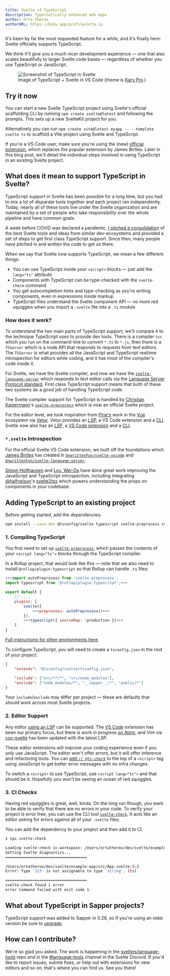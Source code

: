```yaml
---
title: Svelte <3 TypeScript
description: Typernetically enhanced web apps
author: Orta Therox
authorURL: https://bsky.app/profile/orta.io
---
```


It's been by far the most requested feature for a while, and it's finally here: Svelte officially supports TypeScript.

We think it'll give you a much nicer development experience — one that also scales beautifully to larger Svelte code bases — regardless of whether you use TypeScript or JavaScript.

<figure>
	<img alt="Screenshot of TypeScript in Svelte" src="/media/svelte-ts.png">
	<figcaption>Image of TypeScript + Svelte in VS Code (theme is <a href="https://marketplace.visualstudio.com/items?itemName=karyfoundation.theme-karyfoundation-themes">Kary Pro</a>.)</figcaption>
</figure>

## Try it now

You can start a new Svelte TypeScript project using Svelte's official scaffolding CLI by running `npm create svelte@latest` and following the prompts. This sets up a new SvelteKit project for you.

Alternatively you can run `npm create vite@latest myapp -- --template svelte-ts` to scaffold a Vite project using Svelte and TypeScript.

If you're a VS Code user, make sure you're using the (new) [official extension](https://marketplace.visualstudio.com/items?itemName=svelte.svelte-vscode), which replaces the popular extension by James Birtles.
Later in this blog post, we'll detail the individual steps involved in using TypeScript in an existing Svelte project.

## What does it mean to support TypeScript in Svelte?

TypeScript support in Svelte has been possible for a long time, but you had to mix a lot of disparate tools together and each project ran independently. Today, nearly all of these tools live under the Svelte organization and are maintained by a set of people who take responsibility over the whole pipeline and have common goals.

A week before COVID was declared a pandemic, [I pitched a consolidation](https://github.com/sveltejs/svelte/issues/4518) of the best Svelte tools and ideas from similar dev-ecosystems and provided a set of steps to get first class TypeScript support. Since then, many people have pitched in and written the code to get us there.

When we say that Svelte now supports TypeScript, we mean a few different things:

- You can use TypeScript inside your `<script>` blocks — just add the `lang="ts"` attribute
- Components with TypeScript can be type-checked with the `svelte-check` command
- You get autocompletion hints and type-checking as you're writing components, even in expressions inside markup
- TypeScript files understand the Svelte component API — no more red squiggles when you import a `.svelte` file into a `.ts` module

### How does it work?

To understand the two main parts of TypeScript support, we'll compare it to the technique TypeScript uses to provide dev tools. There is a compiler `tsc` which you run on the command-line to convert `*.ts` to `*.js`, then there is a `TSServer` which is a node API that responds to requests from text editors. The `TSServer` is what provides all the JavaScript and TypeScript realtime introspection for editors while coding, and it has most of the compiler's code inside it.

For Svelte, we have the Svelte compiler, and now we have the [`svelte-language-server`](https://github.com/sveltejs/language-tools/tree/master/packages/language-server#svelte-language-server) which responds to text editor calls via the [Language Server Protocol standard](https://microsoft.github.io//language-server-protocol/overviews/lsp/overview/). First class TypeScript support means that _both_ of these two systems do a good job of handling TypeScript code.

The Svelte compiler support for TypeScript is handled by [Christian Kaisermann](https://github.com/kaisermann)'s [`svelte-preprocess`](https://github.com/sveltejs/svelte-preprocess#svelte-preprocess) which is now an official Svelte project.

For the editor level, we took inspiration from [Pine's](https://github.com/octref) work in the [Vue](https://vuejs.org) ecosystem via [Vetur](https://github.com/vuejs/vetur). Vetur provides an [LSP](https://github.com/vuejs/vetur/blob/master/server), a VS Code extension and a [CLI](https://github.com/vuejs/vetur/blob/master/vti). Svelte now also has an [LSP](https://github.com/sveltejs/language-tools/blob/master/packages/language-server), a [VS Code extension](https://github.com/sveltejs/language-tools/blob/master/packages/svelte-vscode) and a [CLI](https://github.com/sveltejs/language-tools/blob/master/packages/svelte-check).

### `*.svelte` Introspection

For the official Svelte VS Code extension, we built off the foundations which [James Birtles](https://github.com/UnwrittenFun) has created in [`UnwrittenFun/svelte-vscode`](https://github.com/UnwrittenFun/svelte-vscode) and [`UnwrittenFun/svelte-language-server`](https://github.com/UnwrittenFun/svelte-language-server/).

[Simon Holthausen](https://github.com/dummdidumm) and [Lyu, Wei-Da](https://github.com/jasonlyu123) have done great work improving the JavaScript and TypeScript introspection, including integrating [@halfnelson](https://github.com/halfnelson)'s [svelte2tsx](https://github.com/sveltejs/language-tools/tree/master/packages/svelte2tsx#svelte2tsx) which powers understanding the props on components in your codebase.

## Adding TypeScript to an existing project

Before getting started, add the dependencies:

```bash
npm install --save-dev @tsconfig/svelte typescript svelte-preprocess svelte-check
```

### 1. Compiling TypeScript

You first need to set up [`svelte-preprocess`](https://github.com/sveltejs/svelte-preprocess#svelte-preprocess), which passes the contents of your `<script lang="ts">` blocks through the TypeScript compiler.

In a Rollup project, that would look like this — note that we also need to install `@rollup/plugin-typescript` so that Rollup can handle `.ts` files:

```js
+++import autoPreprocess from 'svelte-preprocess';
import typescript from '@rollup/plugin-typescript';+++

export default {
	// ...,
	plugins: [
		svelte({
			+++preprocess: autoPreprocess()+++
		}),
		+++typescript({ sourceMap: !production })+++
	]
}
```

[Full instructions for other environments here](https://github.com/sveltejs/svelte-preprocess#usage).

To configure TypeScript, you will need to create a `tsconfig.json` in the root of your project:

```json
{
	"extends": "@tsconfig/svelte/tsconfig.json",

	"include": ["src/**/*", "src/node_modules"],
	"exclude": ["node_modules/*", "__sapper__/*", "public/*"]
}
```

Your `include`/`exclude` may differ per project — these are defaults that should work across most Svelte projects.

### 2. Editor Support

Any editor [using an LSP](https://langserver.org/#implementations-client) can be supported. The [VS Code](https://marketplace.visualstudio.com/items?itemName=svelte.svelte-vscode) extension has been our primary focus, but there is work in progress [on Atom](https://github.com/sveltejs/language-tools/pull/160), and Vim via [coc-svelte](https://github.com/coc-extensions/coc-svelte) has been updated with the latest LSP.

These editor extensions will improve your coding experience even if you only use JavaScript. The editor won't offer errors, but it will offer inference and refactoring tools. You can [add `// @ts-check`](https://www.staging-typescript.org/docs/handbook/intro-to-js-ts.html) to the top of a `<script>` tag using JavaScript to get better error messages with no infra changes.

To switch a `<script>` to use TypeScript, use `<script lang="ts">` and that should be it. Hopefully you won't be seeing an ocean of red squiggles.

### 3. CI Checks

Having red squiggles is great, well, kinda. On the long run though, you want to be able to verify that there are no errors in your code. To verify your project is error free, you can use the CLI tool [`svelte-check`](https://www.npmjs.com/package/svelte-check). It acts like an editor asking for errors against all of your `.svelte` files.

You can add the dependency to your project and then add it to CI.

```bash
❯ npx svelte-check

Loading svelte-check in workspace: /Users/ortatherox/dev/svelte/example-app
Getting Svelte diagnostics...
====================================

/Users/ortatherox/dev/svelte/example-app/src/App.svelte:3:2
Error: Type '123' is not assignable to type 'string'. (ts)

====================================
svelte-check found 1 error
error Command failed with exit code 1.
```

## What about TypeScript in Sapper projects?

TypeScript support was added to Sapper in 0.28, so if you're using an older version be sure to [upgrade](https://sapper.svelte.dev/migrating#0_27_to_0_28).

## How can I contribute?

We're so glad you asked. The work is happening in the [sveltejs/language-tools](https://github.com/sveltejs/language-tools) repo and in the [#language-tools](https://discord.gg/enV6v8K) channel in the Svelte Discord. If you'd like to report issues, submit fixes, or help out with extensions for new editors and so on, that's where you can find us. See you there!
